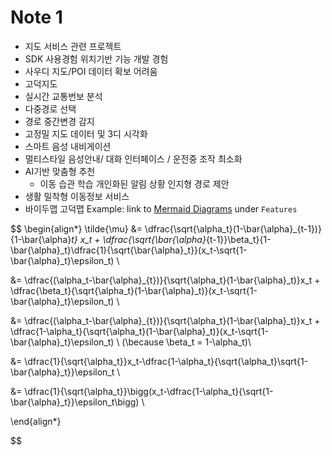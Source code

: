 # Note 1

- 지도 서비스 관련 프로젝트
- SDK 사용경험 위치기반 기능 개발 경험
- 사우디 지도/POI 데이터 확보 어려움
- 고덕지도 
- 실시간 교통번보 분석
- 다중경로 선택
- 경로 중간변경 감지
- 고정밀 지도 데이터 및 3디 시각화
- 스마트 음성 내비게이션
- 멀티스타일 음성안내/ 대화 인터페이스 / 운전중 조작 최소화
- AI기반 맞춤형 추천
	- 이동 습관 학습 개인화된 알림 상황 인지형 경로 제안
- 생활 밀착형 이동정보 서비스
- 바이두맵 고덕맵
Example: link to [Mermaid Diagrams](../Features/Mermaid%20Diagrams.md) under `Features`


$$
\begin{align*}
\tilde{\mu} &= \dfrac{\sqrt{\alpha_t}(1-\bar{\alpha}_{t-1})}{1-\bar{\alpha}_t} x_t + \dfrac{\sqrt{\bar{\alpha}_{t-1}}\beta_t}{1-\bar{\alpha}_t}\dfrac{1}{\sqrt{\bar{\alpha}_t}}(x_t-\sqrt{1-\bar{\alpha}_t}\epsilon_t) \\

&= \dfrac{(\alpha_t-\bar{\alpha}_{t})}{\sqrt{\alpha_t}(1-\bar{\alpha}_t)}x_t + \dfrac{\beta_t}{\sqrt{\alpha_t}(1-\bar{\alpha}_t)}(x_t-\sqrt{1-\bar{\alpha}_t}\epsilon_t) \\


&= \dfrac{(\alpha_t-\bar{\alpha}_{t})}{\sqrt{\alpha_t}(1-\bar{\alpha}_t)}x_t + \dfrac{1-\alpha_t}{\sqrt{\alpha_t}(1-\bar{\alpha}_t)}(x_t-\sqrt{1-\bar{\alpha}_t}\epsilon_t) \ (\because \beta_t = 1-\alpha_t)\\

&= \dfrac{1}{\sqrt{\alpha_t}}x_t-\dfrac{1-\alpha_t}{\sqrt{\alpha_t}\sqrt{1-\bar{\alpha}_t}}\epsilon_t \\

&= \dfrac{1}{\sqrt{\alpha_t}}\bigg(x_t-\dfrac{1-\alpha_t}{\sqrt{1-\bar{\alpha}_t}}\epsilon_t\bigg) \\

\end{align*}

$$
